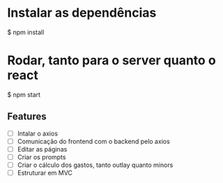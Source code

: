 # Instalar as dependências
$ npm install

# Rodar, tanto para o server quanto o react
$ npm start

## Features 

- [ ] Intalar o axios
- [ ] Comunicação do frontend com o backend pelo axios
- [ ] Editar as páginas
- [ ] Criar os prompts
- [ ] Criar o cálculo dos gastos, tanto outlay quanto minors
- [ ] Estruturar em MVC